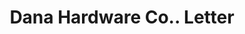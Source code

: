 ---
doi: 10.7916/D8RR397F
date_other: '1908'
date_other_textual: '1908'
form: correspondence
genre:
- Letters (correspondence)
name:
- Dana Hardware Co.
object_in_context_url: https://biggert.cul.columbia.edu/items/view/ave_biggert_00363
subject_hierarchical_geographic:
- Boston, Massachusetts, United States
subject_name:
- Dana Hardware Co.
title: Dana Hardware Co.. Letter
sort_title: Dana Hardware Co.. Letter
call_number: ave_biggert_00363
coordinates:
- 42.35805555555556,-71.06361111111111
pid: ave_biggert_00363
identifiers: ave_biggert_00363
thumbnail: https://derivativo-3.library.columbia.edu/iiif/2/ldpd:344170/full/!256,256/0/native.jpg
permalink: "/biggert/ave_biggert_00363/"
layout: iiif-image-page
---